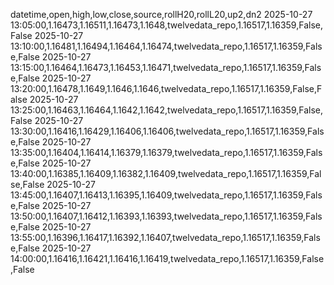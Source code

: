 datetime,open,high,low,close,source,rollH20,rollL20,up2,dn2
2025-10-27 13:05:00,1.16473,1.16511,1.16473,1.1648,twelvedata_repo,1.16517,1.16359,False,False
2025-10-27 13:10:00,1.16481,1.16494,1.16464,1.16474,twelvedata_repo,1.16517,1.16359,False,False
2025-10-27 13:15:00,1.16464,1.16473,1.16453,1.16471,twelvedata_repo,1.16517,1.16359,False,False
2025-10-27 13:20:00,1.16478,1.1649,1.1646,1.1646,twelvedata_repo,1.16517,1.16359,False,False
2025-10-27 13:25:00,1.16463,1.16464,1.1642,1.1642,twelvedata_repo,1.16517,1.16359,False,False
2025-10-27 13:30:00,1.16416,1.16429,1.16406,1.16406,twelvedata_repo,1.16517,1.16359,False,False
2025-10-27 13:35:00,1.16404,1.16414,1.16379,1.16379,twelvedata_repo,1.16517,1.16359,False,False
2025-10-27 13:40:00,1.16385,1.16409,1.16382,1.16409,twelvedata_repo,1.16517,1.16359,False,False
2025-10-27 13:45:00,1.16407,1.16413,1.16395,1.16409,twelvedata_repo,1.16517,1.16359,False,False
2025-10-27 13:50:00,1.16407,1.16412,1.16393,1.16393,twelvedata_repo,1.16517,1.16359,False,False
2025-10-27 13:55:00,1.16396,1.16417,1.16392,1.16407,twelvedata_repo,1.16517,1.16359,False,False
2025-10-27 14:00:00,1.16416,1.16421,1.16416,1.16419,twelvedata_repo,1.16517,1.16359,False,False
